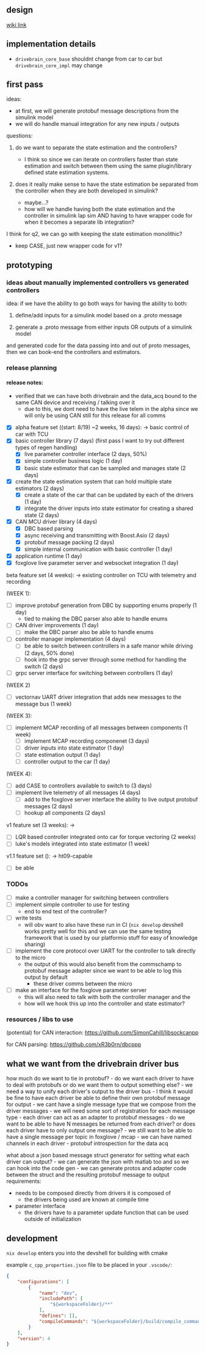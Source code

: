 ## design

[wiki link](https://wiki.hytechracing.org/books/software/page/drivebrain-architecture-rev1)

## implementation details

- `drivebrain_core_base` shouldnt change from car to car but `drivebrain_core_impl` may change


## first pass
ideas:
- at first, we will generate protobuf message descriptions from the simulink model
- we will do handle manual integration for any new inputs / outputs

questions:
1. do we want to separate the state estimation and the controllers?
    - I think so since we can iterate on controllers faster than state estimation and switch between them using the same plugin/library defined state estimation systems.

2. does it really make sense to have the state estimation be separated from the controller when they are both developed in simulink?
    - maybe...?
    - how will we handle having both the state estimation and the controller in simulink lap sim AND having to have wrapper code for when it becomes a separate lib integration?

I think for q2, we can go with keeping the state estimation monolithic? 

- keep CASE, just new wrapper code for v1? 

## prototyping

### ideas about manually implemented controllers vs generated controllers
idea: if we have the ability to go both ways for having the ability to both:
 
1. define/add inputs for a simulink model based on a .proto message

2. generate a .proto message from either inputs OR outputs of a simulink model

and generated code for the data passing into and out of proto messages, then we can book-end the controllers and estimators. 


### release planning

#### release notes:
- verified that we can have both drivebrain and the data_acq bound to the same CAN device and receiving / talking over it
    - due to this, we dont need to have the live telem in the alpha since we will only be using CAN still for this release for all comms

- [x] alpha feature set ((start: 8/19) ~2 weeks, 16 days): -> basic control of car with TCU
- [x] basic controller library (7 days) (first pass I want to try out different types of regen handling)
    - [x] live parameter controller interface (2 days, 50%)
    - [x] simple controller business logic (1 day)
    - [x] basic state estimator that can be sampled and manages state (2 days)
- [x] create the state estimation system that can hold multiple state estimators (2 days)
    - [x] create a state of the car that can be updated by each of the drivers (1 day)
    - [x] integrate the driver inputs into state estimator for creating a shared state (2 days)
- [x] CAN MCU driver library (4 days)
    - [x] DBC based parsing 
    - [x] async receiving and transmitting with Boost.Asio (2 days)
    - [x] protobuf message packing (2 days)
    - [x] simple internal communication with basic controller (1 day)
- [x] application runtime (1 day)
- [x] foxglove live parameter server and websocket integration (1 day)

beta feature set (4 weeks): -> existing controller on TCU with telemetry and recording

(WEEK 1):
- [ ] improve protobuf generation from DBC by supporting enums properly (1 day)
    - tied to making the DBC parser also able to handle enums
- [ ] CAN driver improvements (1 day)
    - [ ] make the DBC parser also be able to handle enums
- [ ] controller manager implementation (4 days)
    - [ ] be able to switch between controllers in a safe manor while driving (2 days, 50% done)
    - [ ] hook into the grpc server through some method for handling the switch (2 days)
- [ ] grpc server interface for switching between controllers (1 day)

(WEEK 2)
- [ ] vectornav UART driver integration that adds new messages to the message bus (1 week)

(WEEK 3):
- [ ] implement MCAP recording of all messages between components (1 week)
    - [ ] implement MCAP recording componenet (3 days) 
    - [ ] driver inputs into state estimator (1 day)
    - [ ] state estimation output (1 day)
    - [ ] controller output to the car (1 day)

(WEEK 4):
- [ ] add CASE to controllers available to switch to (3 days)
- [ ] implement live telemetry of all messages (4 days)
    - [ ] add to the foxglove server interface the ability to live output protobuf messages (2 days)
    - [ ] hookup all components (2 days)

v1 feature set (3 weeks): -> 
- [ ] LQR based controller integrated onto car for torque vectoring (2 weeks)
- [ ] luke's models integrated into state estimator (1 week)

v1.1 feature set (): -> ht09-capable 
- [ ] be able  

### TODOs
- [ ] make a controller manager for switching between controllers
- [ ] implement simple controller to use for testing
    - end to end test of the controller?
- [ ] write tests
    - will obv want to also have these run in CI (`nix develop` devshell works pretty well for this and we can use the same testing framework that is used by our platformio stuff for easy of knowledge sharing)
- [ ] implement the core protocol over UART for the controller to talk directly to the micro
    - the output of this would also benefit from the commschamp to protobuf message adapter since we want to be able to log this output by default
        - these driver comms between the micro
- [ ] make an interface for the foxglove parameter server 
    -  this will also need to talk with both the controller manager and the
    - how will we hook this up into the controller and state estimator?

### resources / libs to use

(potential) for CAN interaction: https://github.com/SimonCahill/libsockcanpp

for CAN parsing: https://github.com/xR3b0rn/dbcppp

## what we want from the drivebrain driver bus

how much do we want to tie in protobuf?
    - do we want each driver to have to deal with protobufs or do we want them to output something else?
        - we need a way to unify each driver's output to the driver bus 
            - I think it would be fine to have each driver be able to define their own protobuf message for output
                - we cant have a single message type that we compose from the driver messages
                - we will need some sort of registration for each message type
            - each driver can act as an adapter to protobuf messages
            - do we want to be able to have N messages be returned from each driver? or does each driver have to only output one message?
                - we still want to be able to have a single message per topic in foxglove / mcap
                - we can have named channels in each driver 
                - protobuf introspection for the data acq

what about a json based message struct generator for setting what each driver can output?
    - we can generate the json with matlab too and so we can hook into the code gen 
    - we can generate protos and adapter code between the struct and the resulting protobuf message to 
output requirements:
- needs to be composed directly from drivers it is composed of
    - the drivers being used are known at compile time
- parameter interface
    - the drivers have to a parameter update function that can be used outside of initialization

## development

`nix develop` enters you into the devshell for building with cmake

example `c_cpp_properties.json` file to be placed in your `.vscode/`:
```json
{
    "configurations": [
        {
            "name": "dev",
            "includePath": [
                "${workspaceFolder}/**"
            ],
            "defines": [],
            "compileCommands": "${workspaceFolder}/build/compile_commands.json"
        }
    ],
    "version": 4
}
```